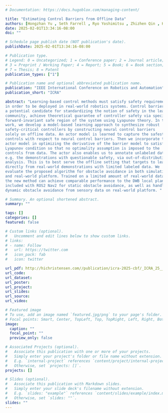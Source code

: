 ```yaml
---
# Documentation: https://docs.hugoblox.com/managing-content/

title: "Estimating Control Barriers from Offline Data"
authors: [Hongzhan Yu , Seth Farrell , Ryo Yoshimitsu , Zhizhen Qin , Henrik Christensen , Sicun Gao ]
date: 2025-02-01T13:34:16-08:00
doi: ""

# Schedule page publish date (NOT publication's date).
publishDate: 2025-02-01T13:34:16-08:00

# Publication type.
# Legend: 0 = Uncategorized; 1 = Conference paper; 2 = Journal article;
# 3 = Preprint / Working Paper; 4 = Report; 5 = Book; 6 = Book section;
# 7 = Thesis; 8 = Patent
publication_types: ["1"]

# Publication name and optional abbreviated publication name.
publication: "IEEE International Conference on Robotics and Automation"
publication_short: "ICRA"

abstract: "Learning-based control methods must satisfy safety requirements 
in order to be deployed in real-world robotics systems. Control barriers, 
a potential candidate for standardizing the notion of safety in the learning 
community, achieve theoretical guarantee of controller safety via specifying 
forward-invariant safe region of the system using Lyapunov theory. In this 
work, we develop a model-based learning approach to synthesize robust 
safety-critical controllers by constructing neural control barriers 
solely on offline data. An actor model is learned to capture the safest 
controls with respect to neural control barriers. Then we incorporate the 
actor model in optimizing the derivative of the barrier model to satisfy 
Lyapunov condition so that no optimality assumption is imposed to the 
controls from data. The actor also enables us to annotate unlabeled data, 
e.g. the demonstrations with questionable safety, via out-of-distribution 
analysis. This is to best serve the offline setting that targets to learn 
directly from real-world demonstrations with limited labeled data. We 
evaluate the proposed algorithm for obstacle avoidance in both simulation 
and real-world platform. Trained on a limited amount of real-world data, 
the new method can achieve comparable performance to the DWB local planner 
included with ROS2 Nav2 for static obstacle avoidance, as well as handle 
dynamic obstacle avoidance from sensory data on real-world platform. "

# Summary. An optional shortened abstract.
summary: ""

tags: []
categories: []
featured: false

# Custom links (optional).
#   Uncomment and edit lines below to show custom links.
# links:
# - name: Follow
#   url: https://twitter.com
#   icon_pack: fab
#   icon: twitter

url_pdf: http://hichristensen.com//publication/icra-2025-cbf/_ICRA_25__Offline_Barrier_Learning.pdf
url_code:
url_dataset:
url_poster:
url_project:
url_slides:
url_source:
url_video:

# Featured image
# To use, add an image named `featured.jpg/png` to your page's folder. 
# Focal points: Smart, Center, TopLeft, Top, TopRight, Left, Right, BottomLeft, Bottom, BottomRight.
image:
  caption: ""
  focal_point: ""
  preview_only: false

# Associated Projects (optional).
#   Associate this publication with one or more of your projects.
#   Simply enter your project's folder or file name without extension.
#   E.g. `internal-project` references `content/project/internal-project/index.md`.
#   Otherwise, set `projects: []`.
projects: []

# Slides (optional).
#   Associate this publication with Markdown slides.
#   Simply enter your slide deck's filename without extension.
#   E.g. `slides: "example"` references `content/slides/example/index.md`.
#   Otherwise, set `slides: ""`.
slides: ""
---
```

